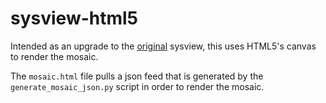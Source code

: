sysview-html5
=============

Intended as an upgrade to the [original](https://github.com/DHTC-Tools/htcondor-sysview) sysview, this uses HTML5's canvas to render the mosaic.

The `mosaic.html` file pulls a json feed that is generated by the `generate_mosaic_json.py` script in order to render the mosaic.
